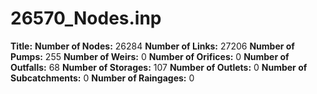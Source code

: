 # 26570_Nodes.inp
**Title:** 
**Number of Nodes:** 26284
**Number of Links:** 27206
**Number of Pumps:** 255
**Number of Weirs:** 0
**Number of Orifices:** 0
**Number of Outfalls:** 68
**Number of Storages:** 107
**Number of Outlets:** 0
**Number of Subcatchments:** 0
**Number of Raingages:** 0
